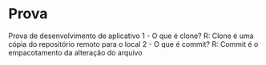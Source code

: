 # Prova
 Prova de desenvolvimento de aplicativo
 1 - O que é clone?
  R: Clone é uma cópia do repositório remoto para o local
 2 - O que é commit?
 R: Commit é o empacotamento da alteração do arquivo



